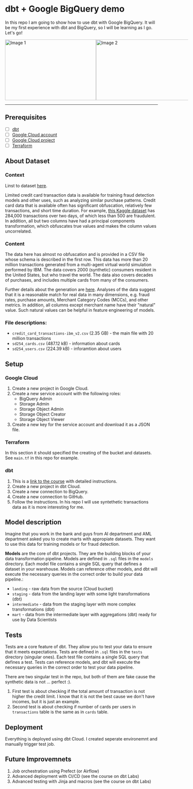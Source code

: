 # dbt + Google BigQuery demo

In this repo I am going to show how to use dbt with Google BigQuery.
It will be my first experience with dbt and BigQuery, so I will be learning as I go.
Let's go!

<div style="display: flex; margin-right: 200px;">
  <img src="https://images.g2crowd.com/uploads/product/image/social_landscape/social_landscape_017ca5b65bc8cc79fa434f2716af16ee/dbt.png" alt="Image 1" width="300" height="200">
  <img src="https://seeklogo.com/images/G/google-big-query-logo-AC63E7C329-seeklogo.com.png" alt="Image 2" width="500" height="200">
</div>

___


## Prerequisites

- [ ] [dbt](https://docs.getdbt.com/dbt-cli/installation)
- [ ] [Google Cloud account](https://cloud.google.com/)
- [ ] [Google Cloud project](https://cloud.google.com/resource-manager/docs/creating-managing-projects)
- [ ] [Terraform](https://www.terraform.io/downloads.html)

## About Dataset

### Context

Linst to dataset [here](https://www.kaggle.com/datasets/ealtman2019/credit-card-transactions?select=credit_card_transactions-ibm_v2.csv).

Limited credit card transaction data is available for training fraud detection models and other uses, such as analyzing similar purchase patterns. Credit card data that is available often has significant obfuscation, relatively few transactions, and short time duration. For example, [this Kaggle dataset](https://www.kaggle.com/mlg-ulb/creditcardfraud) has 284,000 transactions over two days, of which less than 500 are fraudulent. In addition, all but two columns have had a principal components transformation, which obfuscates true values and makes the column values uncorrelated.

### Content
The data here has almost no obfuscation and is provided in a CSV file whose schema is described in the first row. This data has more than 20 million transactions generated from a multi-agent virtual world simulation performed by IBM. The data covers 2000 (synthetic) consumers resident in the United States, but who travel the world. The data also covers decades of purchases, and includes multiple cards from many of the consumers.

Further details about the generation are [here](https://arxiv.org/abs/1910.03033). Analyses of the data suggest that it is a reasonable match for real data in many dimensions, e.g. fraud rates, purchase amounts, Merchant Category Codes (MCCs), and other metrics. In addition, all columns except merchant name have their "natural" value. Such natural values can be helpful in feature engineering of models.

### File descriptions:

- `credit_card_transactions-ibm_v2.csv` (2.35 GB) - the main file with 20 million transactions
- `sd254_cards.csv` (487.12 kB) - information about cards
- `sd254_users.csv` (224.39 kB) - inforamtion about users

## Setup

### Google Cloud

1. Create a new project in Google Cloud.
2. Create a new service account with the following roles:
    - BigQuery Admin
    - Storage Admin
    - Storage Object Admin
    - Storage Object Creator
    - Storage Object Viewer
3. Create a new key for the service account and download it as a JSON file.

### Terraform

In this section it should specified the creating of the bucket and datasets. See `main.tf` in this repo for example.

### dbt

1. This is a [link to the course](https://courses.getdbt.com/courses/fundamentals) with detailed instructions. 
2. Create a new project in dbt Cloud.
3. Create a new connection to BigQuery.
4. Create a new connection to GitHub.
5. Follow the instructions. In his repo I will use syntethetic transactions data as it is more interesting for me.

## Model description

Imagine that you work in the bank and guys from AI department and AML department asked you to create marts  with appropiate datasets. They want to use this data for training models or for fraud detection. 

**Models** are the core of dbt projects. They are the building blocks of your data transformation pipeline. Models are defined in `.sql` files in the `models` directory. Each model file contains a single SQL query that defines a dataset in your warehouse. Models can reference other models, and dbt will execute the necessary queries in the correct order to build your data pipeline.:

- `landing` - raw data from the source (Cloud bucket)
- `staging` - data from the landing layer with some light transformations (dbt)
- `intermediate` - data from the staging layer with more complex transformations (dbt)
- `mart` - data from the intermediate layer with aggregations (dbt) ready for use by Data Scientists

## Tests

Tests are a core feature of dbt. They allow you to test your data to ensure that it meets expectations. Tests are defined in `.sql` files in the `tests` directory (singular ones). Each test file contains a single SQL query that defines a test. Tests can reference models, and dbt will execute the necessary queries in the correct order to test your data pipeline.

There are two singular test in the repo, but both of them are fake cause the synthetic data is not ... perfect :).

1. First test is about checking if the total amount of transaction is not higher the credit limit. I know that it is not the best cause we don't have incomes, but it is just an example.
2. Second test is about checking if number of cards per users in `transactions` table is the same as in `cards` table.

## Deployment

Everything is deployed using dbt Cloud. I created seperate environemnt and manually trigger test job.

## Future Improvemnets

1. Job orchestration using Prefect (or Airflow)
2. Advanced deployment  with CI/CD (see the course on dbt Labs)
3. Advanced testing with Jinja and macros (see the course on dbt Labs)
